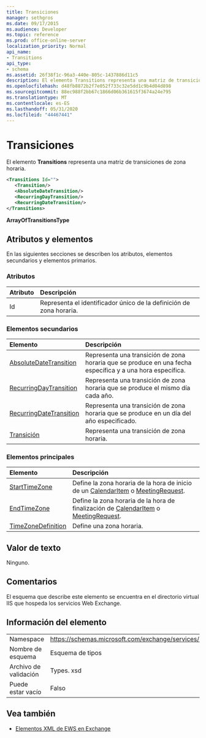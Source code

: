 ```yaml
---
title: Transiciones
manager: sethgros
ms.date: 09/17/2015
ms.audience: Developer
ms.topic: reference
ms.prod: office-online-server
localization_priority: Normal
api_name:
- Transitions
api_type:
- schema
ms.assetid: 26f38f1c-96a3-440e-805c-1437886d11c5
description: El elemento Transitions representa una matriz de transiciones de zona horaria.
ms.openlocfilehash: d48fb8872b2f7e052f733c32e5dd1c9b4d04d898
ms.sourcegitcommit: 88ec988f2bb67c1866d06b361615f3674a24e795
ms.translationtype: MT
ms.contentlocale: es-ES
ms.lasthandoff: 05/31/2020
ms.locfileid: "44467441"
---
```

# <a name="transitions"></a>Transiciones

El elemento **Transitions** representa una matriz de transiciones de zona horaria. 
  
```xml
<Transitions Id="">
   <Transition/>
   <AbsoluteDateTransition/>
   <RecurringDayTransition/>
   <RecurringDateTransition/>
</Transitions>
```

 **ArrayOfTransitionsType**
## <a name="attributes-and-elements"></a>Atributos y elementos

En las siguientes secciones se describen los atributos, elementos secundarios y elementos primarios.
  
### <a name="attributes"></a>Atributos

|**Atributo**|**Descripción**|
|:-----|:-----|
|Id  <br/> |Representa el identificador único de la definición de zona horaria.  <br/> |
   
### <a name="child-elements"></a>Elementos secundarios

|**Elemento**|**Descripción**|
|:-----|:-----|
|[AbsoluteDateTransition](absolutedatetransition.md) <br/> |Representa una transición de zona horaria que se produce en una fecha específica y a una hora específica.  <br/> |
|[RecurringDayTransition](recurringdaytransition.md) <br/> |Representa una transición de zona horaria que se produce el mismo día cada año.  <br/> |
|[RecurringDateTransition](recurringdatetransition.md) <br/> |Representa una transición de zona horaria que se produce en un día del año especificado.  <br/> |
|[Transición](transition.md) <br/> |Representa una transición de zona horaria.  <br/> |
   
### <a name="parent-elements"></a>Elementos principales

|**Elemento**|**Descripción**|
|:-----|:-----|
|[StartTimeZone](starttimezone.md) <br/> |Define la zona horaria de la hora de inicio de un [CalendarItem](calendaritem.md) o [MeetingRequest](meetingrequest.md).  <br/> |
|[EndTimeZone](endtimezone.md) <br/> |Define la zona horaria de la hora de finalización de [CalendarItem](calendaritem.md) o [MeetingRequest](meetingrequest.md).  <br/> |
|[TimeZoneDefinition](timezonedefinition.md) <br/> |Define una zona horaria.  <br/> |
   
## <a name="text-value"></a>Valor de texto

Ninguno.
  
## <a name="remarks"></a>Comentarios

El esquema que describe este elemento se encuentra en el directorio virtual IIS que hospeda los servicios Web Exchange.
  
## <a name="element-information"></a>Información del elemento

|||
|:-----|:-----|
|Namespace  <br/> |https://schemas.microsoft.com/exchange/services/2006/types  <br/> |
|Nombre de esquema  <br/> |Esquema de tipos  <br/> |
|Archivo de validación  <br/> |Types. xsd  <br/> |
|Puede estar vacío  <br/> |Falso  <br/> |
   
## <a name="see-also"></a>Vea también



- [Elementos XML de EWS en Exchange](ews-xml-elements-in-exchange.md)

